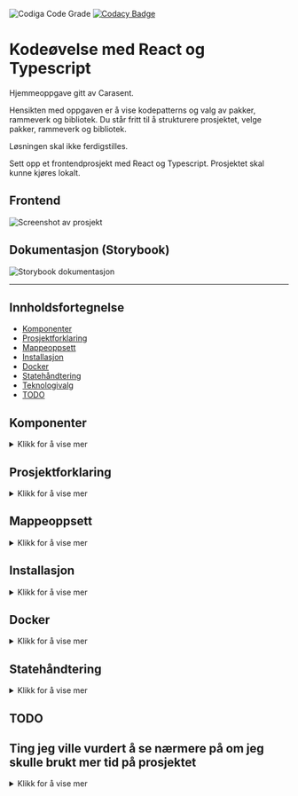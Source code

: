 ![Codiga Code Grade](https://api.codiga.io/project/35400/score/svg)
[![Codacy Badge](https://app.codacy.com/project/badge/Grade/5dc6f7632b354d30bd8a6637d69af48d)](https://www.codacy.com/gh/w3bdesign/carasent-react-typescript/dashboard)

# Kodeøvelse med React og Typescript

Hjemmeoppgave gitt av Carasent.

Hensikten med oppgaven er å vise kodepatterns og valg av pakker, rammeverk og bibliotek.
Du står fritt til å strukturere prosjektet, velge pakker, rammeverk og bibliotek.

Løsningen skal ikke ferdigstilles.

Sett opp et frontendprosjekt med React og Typescript. Prosjektet skal kunne kjøres lokalt.

## Frontend

 <img src="https://user-images.githubusercontent.com/45217974/211206001-0fa2f34a-882c-4bb4-a04c-9f9ba4c058d8.png" alt="Screenshot av prosjekt" />

## Dokumentasjon (Storybook)

 <img src="https://user-images.githubusercontent.com/45217974/211168415-300d889e-0b8f-4d0d-993e-a41b005a0f46.png" alt="Storybook dokumentasjon" />

* * *

## Innholdsfortegnelse

-   [Komponenter](#Komponenter)
-   [Prosjektforklaring](#Prosjektforklaring)
-   [Mappeoppsett](#Mappeoppsett)
-   [Installasjon](#Installasjon)
-   [Docker](#Docker)
-   [Statehåndtering](#Statehåndtering)
-   [Teknologivalg](#Teknologivalg)
-   [TODO](#TODO)

## Komponenter

<details>
    <summary>Klikk for å vise mer</summary>

-   Input
-   Select
-   Radio
-   Primærknapp
-   Sekundærknapp
-   Komponenter skal styles med fritt valg av løsning.
-   Komponenter skal kunne gjenbrukes.
-   En innsendelse og avbryt knapp (primær og sekundærknapp).
-   Skjema må lagre data, men trenger ikke persistere eller sende data noe sted.
-   Implementere eller fortelle hvordan du ville løst kommunikasjonen med et API.
-   Hvordan ville du håndtert state?

</details>

## Prosjektforklaring

<details>
    <summary>Klikk for å vise mer</summary>

-   Monorepo med Turborepo satt opp med pnpm.
-   Deployment er mulig via Docker (Dockerfile).
-   Frontend med Next.js (React) 13 med bruk av Typescript template.
-   Testing med Cypress og Cypress Axe for testing av a11y/WCAG.
-   Testing med Jest og React Testing Library.
-   Dokumentasjon av komponenter med Storybook og JSDoc.
-   Styling med Tailwind.css.
-   Formhåndtering med React hook og Zod for validering.
-   Kommunikasjonen med et API med useSWR og fetch.
-   Statehåndtering med useState.
-   Reset for form elementer med @tailwindcss/forms.
-   Oppdatering av pakker i package.json med Renovate.

</details>

## Mappeoppsett

<details>
    <summary>Klikk for å vise mer</summary>

-   `storybook`: en [Storybook](https://storybook.js.org/) applikasjon
-   `web`: en [Next.js](https://nextjs.org/) applikasjon
-   `ui`: et React komponent bibliotek delt av både `web` og `storybook`
-   `eslint-config-custom`: `eslint` konfigurasjoner (inkluderer `eslint-config-next` and `eslint-config-prettier`)
-   `tsconfig`: `tsconfig.json`brukt i monorepo

</details>

## Installasjon

<details>
    <summary>Klikk for å vise mer</summary>

Du kan kjøre prosjektet lokalt enten via [Docker desktop](https://www.docker.com/products/docker-desktop/) eller [pnpm](https://pnpm.io) og [Node](https://nodejs.org/en/).

Forklaring på hvordan du kjører det via [Docker desktop](https://www.docker.com/products/docker-desktop/) finner du her: [Docker](#Docker).

Du trenger å installere [pnpm](https://pnpm.io) som pakkehåndterer.

Sørg også for å ha [Node](https://nodejs.org/en/) versjon 16 (ikke nyere, da kan du få feilmeldinger fra Storybook) installert. 
Alternativt kan du bruke [nvm](https://github.com/nvm-sh/nvm) for å sette Node versjon til versjon 16. 

Git clone eller [last ned Git repository](https://github.com/w3bdesign/carasent-react-typescript/archive/refs/heads/main.zip).

Kjør så:

```bash
cd carasent-react-typescript
pnpm i
```

Du trenger å sette opp `/apps/web/.env` ved å rename `.env.example` til `.env` og legge til følgende:

```bash
NEXT_PUBLIC_API_URL="https://rickandmortyapi.com/api"
```

(Det er dårlig praksis å commite .env til Git, og den er lagt til i .gitignore, derfor må dette settes opp manuelt)

Etterfulgt av:

```bash
pnpm dev
```

Åpne <http://localhost:3000> i nettleseren.

Storybook starter automatisk.

Vil du kjøre Cypress (for E2E tester), sørg for å ha startet applikasjonen og så kjør:

```bash
pnpm cypress:open
```

Vil du kjøre Jest (for unit-testing), kjør:

```bash
pnpm test
```

</details>

## Docker

<details>
    <summary>Klikk for å vise mer</summary>

Ønsker du å bygge et Docker image, sørg for å ha satt opp og installert [Docker desktop](https://www.docker.com/products/docker-desktop/) og kjør kommandoen:

```bash
docker build -t carasent .

```

Nå kan du starte Docker kontaineren.

Gå inn i `Optional settings` og velg 3333 som port.

Trykk `Run`.

Nå kan du åpne <http://localhost:3333> i nettleseren.

</details>

## Statehåndtering

<details>
    <summary>Klikk for å vise mer</summary>

-   Statehåndtering er akkurat nå implementert via useState i index.tsx
-   Hvis man planlegger å utvide prosjektet med mange komponenter og i mye større skala ville jeg vurdert andre løsninger
-   Trenger man state i bare noen komponenter er React Context et godt alternativ
-   Trenger man state i mange komponenter er Redux med Redux Toolkit et bedre alternativ

## Teknologivalg

## Turborepo

-   Forenkler utvikling med monorepo
-   Veldig rask (har blant annet støtte for gratis remote caching med Vercel, så man sparer tid ved bygging)
-   Støtter alle pakkehåndteringsprogrammer (npm, yarn og pnpm)
-   Les mer om [Turbo](https://turbo.build) og [Turbo dokumentasjon](https://turbo.build/repo/docs)

## useSwr

-   Caching av data fra API
-   Fungerer bra med Next.js
-   Forenkler datahåndtering
-   Paginering ut av boksen
-   Fungerer best med data som endres ofte
-   Støtte for Typescript
-   Slipper å bruke useEffect for datahåndtering

## Next.js

-   Erfaring med React er nevnt i stillingsannonsen
-   Populært rammeverk for utvikling med React
-   Basert på React
-   Støtte for SSR (Server side rendering), SSG (Static site generation), ISR (Incremental Static Regeneration) med mer ut av boksen
-   Kan utvides med støtte for serverless via /api (API routes)
-   Bra for SEO
-   Bra community støtte
-   Støtte for Typescript

## React hook form

-   Erfaring med React hook form er nevnt i stillingsannonsen
-   Forenkler håndtering av kontaktskjema
-   Lett å integrere med andre biblioteker (som feks Yup, Zod eller Material UI)
-   Optimalisert for ytelse
-   Mindre kode å vedlikeholde
-   Lav læringskurve
-   Støtte for Typescript

## Storybook

-   En naturlig del av utvikling av designsystemer
-   Dokumentasjon av komponenter
-   Gjør onboarding av utviklere enklere fordi man ser hvilke komponenter man har og hvordan de fungerer
-   Gjør gjenbruk og testing av komponenter enklere
-   Designere og andre ikke-tekniske brukere kan se komponentene og hvordan de fungerer
-   Kan enkelt integreres med visuell testing og andre verktøy (feks Chromatic)

## Tailwind

-   Erfaring med Tailwind er nevnt i stillingsannonsen
-   Mindre CSS å skrive
-   CSS klasser er lokalisert til komponenten som bruker den (scoped) og påvirker ikke andre elementer
-   Lett å gjenbruke klasser og design
-   Designsystemet til Tailwind er godt gjennomtenkt
-   Sparer tid på design

## Cypress

-   Visuell testing (E2E) av komponenter og sider
-   Man kan forsikre seg om at endringer man gjør i designet eller koden ikke ødelegger noe
-   Lett å skrive tester
-   Man kan bruke nettleseren for å debugge tester og få hjelp til å skrive tester
-   Lett å automatisk teste tilgjengelighet med cypress-axe

## Renovate

-   Automatisk oppdatering av npm pakker
-   Hindrer lettere sårbarheter og sikkerhetsproblemer
-   Kan settes opp og konfigureres etter ønske

## Zod

-   Enkel validering av både kontaktskjema (React hook form) og API data
-   Lett å integrere med React hook form
-   Populært bibliotek

## Cypress axe (Axe core)

-   Tester WCAG (tilgjengelighet) av sider og komponenter
-   Tilgjengelighet er lovpålagt på alle norske nettsider

## Jest med React testing library

-   Industristandard for unit testing av komponenter i React
-   Kan utvides med feks coverage report (--coverage) så man oppnår ønsket testdekning

</details>

## TODO

## Ting jeg ville vurdert å se nærmere på om jeg skulle brukt mer tid på prosjektet

<details>
    <summary>Klikk for å vise mer</summary>

-   Se om jeg kan Forbedre Typescript definisjoner
-   Implementere forhåndsinnlasting av data med getStaticProps eller getServerSideProps
-   Se på validering av API data med Zod som allerede brukes til skjemaet
-   Forbedre feilmeldinger vist i skjemaet
-   Sett opp path alias for ryddigere importeringer
-   Revurder mappestruktur (ref boken React - The Road To Enterprise for inspirasjon)
-   Implementert statehåndtering med en custom Context hook med Typescript for bruk i resten av prosjektet
-   Sette opp og integrere DevOps (feks CircleCI) med feks Applitools, CodeCov, Chromatic, Cypress og Jest for automatisk testing i skyen før merge av pull requests

</details>
